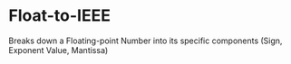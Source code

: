 # Float-to-IEEE
Breaks down a Floating-point Number into its specific components (Sign, Exponent Value, Mantissa)
